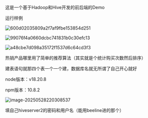 这是一个基于Hadoop和Hive开发的前后端的Demo

运行样例

![600d02035809a2f7af9fbe153854d251](E:\xwechat_files\wxid_mkrgxcahuoud52_4415\temp\2025-05\RWTemp\9e20f478899dc29eb19741386f9343c8\600d02035809a2f7af9fbe153854d251.png)



![99076f4a0660dcbc741831b0c30efc13](E:\xwechat_files\wxid_mkrgxcahuoud52_4415\temp\2025-05\RWTemp\9e20f478899dc29eb19741386f9343c8\99076f4a0660dcbc741831b0c30efc13.png)



![a48cbe7d098a35172f1537d6c64cd3f3](E:\xwechat_files\wxid_mkrgxcahuoud52_4415\temp\2025-05\RWTemp\9e20f478899dc29eb19741386f9343c8\a48cbe7d098a35172f1537d6c64cd3f3.png)

热销产品哪里用了简单的推荐算法（其实就是个统计购买次数然后排序）

建表语句就那四个表一个一个建，数据库名就无所谓了自己开心就好

node版本：v18.20.8

npm版本：10.8.2



![image-20250528220308537](C:\Users\28393\AppData\Roaming\Typora\typora-user-images\image-20250528220308537.png)

填自己hiveserver2的密码和用户名（能用beeline进的那个）
